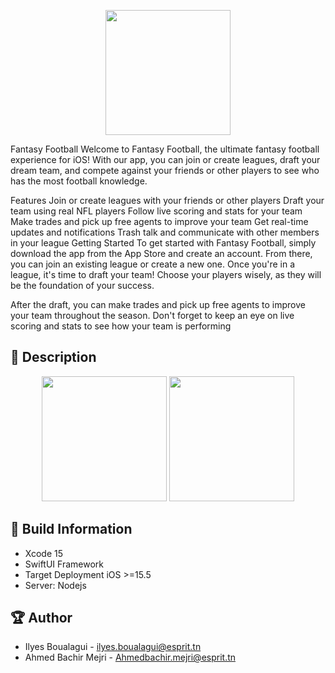 
<p align="center">
  <img width="200" src="https://i.imgur.com/GPbpaki.png">
</p>


Fantasy Football
Welcome to Fantasy Football, the ultimate fantasy football experience for iOS! With our app, you can join or create leagues, draft your dream team, and compete against your friends or other players to see who has the most football knowledge.

Features
Join or create leagues with your friends or other players
Draft your team using real NFL players
Follow live scoring and stats for your team
Make trades and pick up free agents to improve your team
Get real-time updates and notifications
Trash talk and communicate with other members in your league
Getting Started
To get started with Fantasy Football, simply download the app from the App Store and create an account. From there, you can join an existing league or create a new one. Once you're in a league, it's time to draft your team! Choose your players wisely, as they will be the foundation of your success.

After the draft, you can make trades and pick up free agents to improve your team throughout the season. Don't forget to keep an eye on live scoring and stats to see how your team is performing


## 📖 Description

<p align="center">
  <img src="https://i.imgur.com/IzKWHrn.png" width="200" > 
  <img src="https://i.imgur.com/dylHoOz.png" width="200" > 
</p>

## 🔧 Build Information
- Xcode 15
- SwiftUI Framework
- Target Deployment iOS >=15.5
- Server: Nodejs
    
## 🏆 Author
- Ilyes Boualagui - ilyes.boualagui@esprit.tn
- Ahmed Bachir Mejri - Ahmedbachir.mejri@esprit.tn
